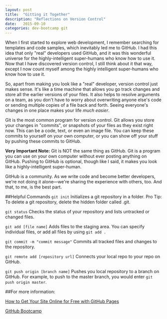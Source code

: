 ```yaml
---
layout: post
title:  "Gitting it Together"
description: "Reflections on Version Control"
date:   2015-09-10
categories: dev-bootcamp git
---
```


When I first started to explore web development, I remember searching for templates and code samples, which inevitably led me to GitHub.  I had this idea that only "real" developers used GitHub, and it was this wonderful universe for the highly-intelligent super-humans who know how to use it.  Now that I have discovered version control, I still think about it that way, except I now count myself among the highly intelligent super-humans who know how to use it.

So, apart from making you look like a "real" developer, version control just makes sense.  It's like a time machine that allows you go track changes and store all the earlier versions of your files. It also helps to resolve arguments on a team, as you don't have to worry about overwriting anyone else's code or sending multiple copies of a file back and forth.  Seeing everyone's changes in one place makes your life *much easier*.

Git is the most common program for version control.  Git allows you store your changes in "commits", or snapshots of your files as they exist right now.  This can be a code, text, or even an image file.  You can keep these commits to yourself on your own computer, or you can show off your stuff by pushing these commits to GitHub.

**Very Important Note:** Git is NOT the same thing as GitHub.  Git is a program you can use on your own computer without ever posting anything on GitHub.  Pushing to GitHub is optional, though like I said, it makes you look like a highly-intelligent super-human.

GitHub is a community.  As we write code and become better developers, we're not doing it alone—we're sharing the experience with others, too.  And that, to me, is the best part.


##Helpful Commands
`git init`
Initializes a git repository in a folder.  Pro Tip: To delete a git repository, delete the hidden folder called .git.

`git status`
Checks the status of your repository and lists untracked or changed files.

`git add [file name]`
Adds files to the staging area.  You can specify individual files, or add all files by using
`git add .`

`git commit -m "commit message"`
Commits all tracked files and changes to the repository.

`git remote add [repository url]`
Connects your local repo to your repo on GitHub.

`git push origin [branch name]`
Pushes you local repository to a branch on GitHub.  For example, to push to the master branch, you would enter `git push origin master`.


##For more information:

[How to Get Your Site Online for Free with GitHub Pages](http://learntocodewith.me/tutorials/github-pages/)

[GitHub Bootcamp](https://help.github.com/categories/bootcamp/)
